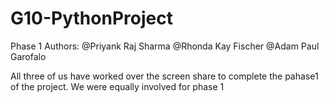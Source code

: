 # G10-PythonProject

Phase 1
Authors:
@Priyank Raj Sharma 
@Rhonda Kay Fischer 
@Adam Paul Garofalo


All three of us have worked over the screen share to complete the pahase1 of the project. We were equally involved for phase 1

